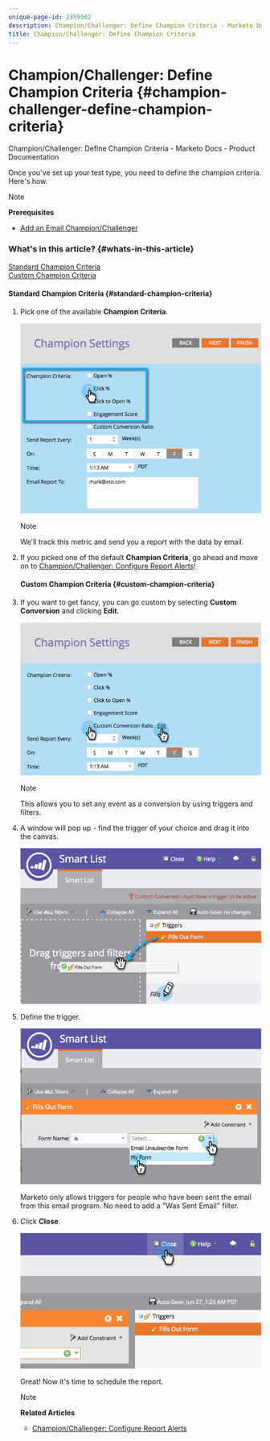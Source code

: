 ```yaml
---
unique-page-id: 2359562
description: Champion/Challenger: Define Champion Criteria - Marketo Docs - Product Documentation
title: Champion/Challenger: Define Champion Criteria
---
```


# Champion/Challenger: Define Champion Criteria {#champion-challenger-define-champion-criteria}

Champion/Challenger: Define Champion Criteria - Marketo Docs - Product Documentation

Once you've set up your test type, you need to define the champion criteria. Here's how.

>[!NOTE]
>
>**Prerequisites**
>
>* [Add an Email Champion/Challenger](add-an-email-champion-challenger.md)
>

### What's in this article? {#whats-in-this-article}

[Standard Champion Criteria](#standard-champion-criteria)  
[Custom Champion Criteria](#custom-champion-criteria)

####  Standard Champion Criteria {#standard-champion-criteria}

1. Pick one of the available **Champion Criteria**.

   ![](assets/image2014-9-15-13-3a1-3a15.png)

   >[!NOTE]
   >
   >We'll track this metric and send you a report with the data by email.

1. If you picked one of the default **Champion Criteria**, go ahead and move on to [Champion/Challenger: Configure Report Alerts](champion-challenger-configure-report-alerts.md)!

   #### Custom Champion Criteria {#custom-champion-criteria}

1. If you want to get fancy, you can go custom by selecting **Custom Conversion** and clicking **Edit**.

   ![](assets/image2014-9-15-13-3a2-3a52.png)

   >[!NOTE]
   >
   >This allows you to set any event as a conversion by using triggers and filters.

1. A window will pop up - find the trigger of your choice and drag it into the canvas.

   ![](assets/image2014-9-15-13-3a3-3a38.png)

1. Define the trigger.

   ![](assets/image2014-9-15-13-3a3-3a54.png)

   Marketo only allows triggers for people who have been sent the email from this email program. No need to add a "Was Sent Email" filter.

1. Click **Close**.

   ![](assets/image2014-9-15-13-3a4-3a7.png)

   Great! Now it's time to schedule the report.

   >[!NOTE]
   >
   >**Related Articles**
   >
   >    
   >    
   >    * [Champion/Challenger: Configure Report Alerts](champion-challenger-configure-report-alerts.md)
   >    
   >

